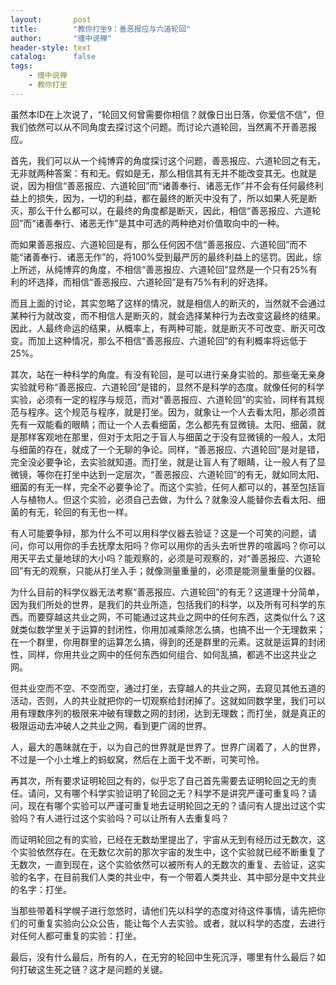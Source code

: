 ```yaml
---
layout:       post
title:        "教你打坐9：善恶报应与六道轮回"
author:       "缠中说禅"
header-style: text
catalog:      false
tags:
    - 缠中说禅
    - 教你打坐
---
```


虽然本ID在上次说了，“轮回又何曾需要你相信？就像日出日落，你爱信不信”，但我们依然可以从不同角度去探讨这个问题。而讨论六道轮回，当然离不开善恶报应。



首先，我们可以从一个纯博弈的角度探讨这个问题，善恶报应、六道轮回之有无，无非就两种答案：有和无。假如是无，那么相信其有无并不能改变其无。也就是说，因为相信“善恶报应、六道轮回”而“诸善奉行、诸恶无作”并不会有任何最终利益上的损失，因为，一切的利益，都在最终的断灭中没有了，所以如果人死是断灭，那么干什么都可以，在最终的角度都是断灭，因此，相信“善恶报应、六道轮回”而“诸善奉行、诸恶无作”是其中可选的两种绝对价值取向中的一种。



而如果善恶报应、六道轮回是有，那么任何因不信“善恶报应、六道轮回”而不能“诸善奉行、诸恶无作”的，将100%受到最严厉的最终利益上的惩罚。因此，综上所述，从纯博弈的角度，不相信“善恶报应、六道轮回”显然是一个只有25%有利的坏选择，而相信“善恶报应、六道轮回”是有75%有利的好选择。



而且上面的讨论，其实忽略了这样的情况，就是相信人的断灭的，当然就不会通过某种行为就改变，而不相信人是断灭的，就会选择某种行为去改变这最终的结果。因此，人最终命运的结果，从概率上，有两种可能，就是断灭不可改变、断灭可改变。而加上这种情况，那么不相信“善恶报应、六道轮回”的有利概率将远低于25%。



其次，站在一种科学的角度。有没有轮回，是可以进行亲身实验的。那些毫无亲身实验就号称“善恶报应、六道轮回”是错的，显然不是科学的态度。就像任何的科学实验，必须有一定的程序与规范，而对“善恶报应、六道轮回”的实验，同样有其规范与程序。这个规范与程序，就是打坐。因为，就象让一个人去看太阳，那必须首先有一双能看的眼睛；而让一个人去看细菌，怎么都先有显微镜。太阳、细菌，就是那样客观地在那里，但对于太阳之于盲人与细菌之于没有显微镜的一般人，太阳与细菌的存在，就成了一个无聊的争论。同样，“善恶报应、六道轮回”是对是错，完全没必要争论，去实验就知道。而打坐，就是让盲人有了眼睛，让一般人有了显微镜，等你在打坐中达到一定层次，“善恶报应、六道轮回”的有无，就如同太阳、细菌的有无一样，完全不必要争论了。而这个实验，任何人都可以的，甚至包括盲人与植物人。但这个实验，必须自己去做，为什么？就象没人能替你去看太阳、细菌的有无，轮回的有无也一样。



有人可能要争辩，那为什么不可以用科学仪器去验证？这是一个可笑的问题，请问，你可以用你的手去抚摩太阳吗？你可以用你的舌头去听世界的喧嚣吗？你可以用天平去丈量地球的大小吗？能观察的，必须是可观察的，对“善恶报应、六道轮回”有无的观察，只能从打坐入手；就像测量重量的，必须是能测量重量的仪器。



为什么目前的科学仪器无法考察“善恶报应、六道轮回”的有无？这道理十分简单，因为我们所处的世界，是我们的共业所造，包括我们的科学，以及所有可科学的东西。而要穿越这共业之网，不可能通过这共业之网中的任何东西，这类似什么？这就类似数学里关于运算的封闭性，你用加减乘除怎么搞，也搞不出一个无理数来；在一个群里，你用群里的运算怎么搞，得到的还是群里的元素。这就是运算的封闭性，同样，你用共业之网中的任何东西如何组合、如何乱搞，都逃不出这共业之网。



但共业空而不空、不空而空，通过打坐，去穿越人的共业之网，去窥见其他五道的活动，否则，人的共业就把你的一切观察给封闭掉了。这就如同数学里，我们可以用有理数序列的极限来冲破有理数之网的封闭，达到无理数；而打坐，就是真正的极限运动去冲破人之共业之网，看到更广阔的世界。



人，最大的愚昧就在于，以为自己的世界就是世界了。世界广阔着了，人的世界，不过是一个小土堆上的蚂蚁窝，然后在上面干戈不断，可笑可怜。



再其次，所有要求证明轮回之有的，似乎忘了自己首先需要去证明轮回之无的责任。请问，又有哪个科学实验证明了轮回之无？科学不是讲究严谨可重复吗？请问，现在有哪个实验可以严谨可重复地去证明轮回之无的？请问有人提出过这个实验吗？有人进行过这个实验吗？可以让所有人去重复吗？



而证明轮回之有的实验，已经在无数劫里提出了，宇宙从无到有经历过无数次，这个实验依然存在。在无数亿次前的那次宇宙的发生中，这个实验就已经不断重复了无数次，一直到现在，这个实验依然可以被所有人的无数次的重复、去验证，这实验的名字，在目前我们人类的共业中，有一个带着人类共业、其中部分是中文共业的名字：打坐。



当那些带着科学幌子进行忽悠时，请他们先以科学的态度对待这件事情，请先把你们的可重复实验向公众公告，能让每个人去实验。或者，就以科学的态度，去进行对任何人都可重复的实验：打坐。



最后，没有什么最后，所有的人，在无穷的轮回中生死沉浮，哪里有什么最后？如何打破这生死之链？这才是问题的关键。
